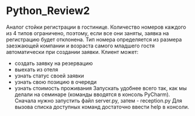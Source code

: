 # Python_Review2
Аналог стойки регистрации в гостинице. Количество номеров каждого из 4 типов ограничено, поэтому, если все они заняты, заявка на регистрацию будет 
отклонена. Тип номера определяется из размера заезжающей компании и возраста самого младшего гостя автоматически при создании заявки. Клиент может:
- создать заявку на резервацию
- выехать из отеля
- узнать статус своей заявки
- узнать свою позицию в очереди
- узнать стоимость проживания
Запускать удобнее всего так, как мы делали на семинаре (команды вводятся в консоль PyCharm). Сначала нужно запустить файл server.py, затем - reception.py
Для вызова списка доступных команд достаточно ввести help в консоли. 
